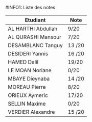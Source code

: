 #INFO1: Liste des notes

| Etudiant       | Note         |
| ---------------|--------------|
| AL HARTHI Abdullah |  9/20 |
| AL QURASHI Mansour |  7/20 |
| DESAMBLANC Tanguy |  13 /20  |
| DESIDERI Yannis |  16 /20  |
| HAMED Dalil |  19/20  |
| LE MOAN Noriane | 0/20  |
| MBAYE Dieynaba |  14 /20  |
| MOREAU Pierre |  8/20  |
| ORIEUX Aymeric |  17/20  |
| SELLIN Maxime |  0/20   |
| VERDIER Alexandre |  15 /20  |
